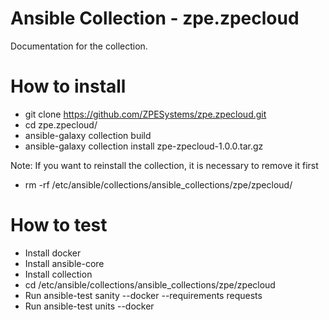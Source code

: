 # Ansible Collection - zpe.zpecloud

Documentation for the collection.

# How to install

- git clone https://github.com/ZPESystems/zpe.zpecloud.git
- cd zpe.zpecloud/
- ansible-galaxy collection build
- ansible-galaxy collection install zpe-zpecloud-1.0.0.tar.gz

Note: If you want to reinstall the collection, it is necessary to remove it first
- rm -rf /etc/ansible/collections/ansible_collections/zpe/zpecloud/


# How to test

- Install docker
- Install ansible-core
- Install collection
- cd /etc/ansible/collections/ansible_collections/zpe/zpecloud
- Run ansible-test sanity --docker --requirements requests
- Run ansible-test units --docker
